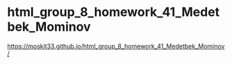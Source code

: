 # html_group_8_homework_41_Medetbek_Mominov
https://moskit33.github.io/html_group_8_homework_41_Medetbek_Mominov/
